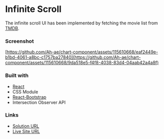 # Infinite Scroll 

The infinite scroll UI has been implemented by fetching the movie list from [TMDB](https://developer.themoviedb.org/reference/intro/getting-started).

### Screenshot 
[https://github.com/Ah-ae/chart-component/assets/115610668/eaf2449e-b1bd-4061-a8bc-c1757ba27840](https://github.com/Ah-ae/chart-component/assets/115610668/9da518e5-f4f8-4038-83d4-04aab42a4a8f)

### Built with

- [React](https://reactjs.org/)
- CSS Module
- [React-Bootstrap](https://react-bootstrap.github.io/components/spinners/)
- Intersection Observer API

### Links

- [Solution URL](https://github.com/Ah-ae/infinite-scroll)
- [Live Site URL](https://infinite-scroll-practice.vercel.app)
